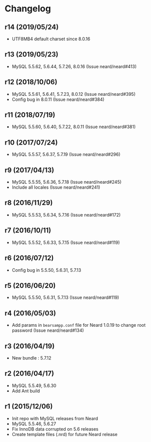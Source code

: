 # Changelog

## r14 (2019/05/24)

* UTF8MB4 default charset since 8.0.16

## r13 (2019/05/23)

* MySQL 5.5.62, 5.6.44, 5.7.26, 8.0.16 (Issue neard/neard#413)

## r12 (2018/10/06)

* MySQL 5.5.61, 5.6.41, 5.7.23, 8.0.12 (Issue neard/neard#395)
* Config bug in 8.0.11 (Issue neard/neard#384)

## r11 (2018/07/19)

* MySQL 5.5.60, 5.6.40, 5.7.22, 8.0.11 (Issue neard/neard#381)

## r10 (2017/07/24)

* MySQL 5.5.57, 5.6.37, 5.7.19 (Issue neard/neard#296)

## r9 (2017/04/13)

* MySQL 5.5.55, 5.6.36, 5.7.18 (Issue neard/neard#245)
* Include all locales (Issue neard/neard#241)

## r8 (2016/11/29)

* MySQL 5.5.53, 5.6.34, 5.7.16 (Issue neard/neard#172)

## r7 (2016/10/11)

* MySQL 5.5.52, 5.6.33, 5.7.15 (Issue neard/neard#119)

## r6 (2016/07/12)

* Config bug in 5.5.50, 5.6.31, 5.7.13

## r5 (2016/06/20)

* MySQL 5.5.50, 5.6.31, 5.7.13 (Issue neard/neard#119)

## r4 (2016/05/03)

* Add params in `bearsampp.conf` file for Neard 1.0.19 to change root password (Issue neard/neard#134)

## r3 (2016/04/19)

* New bundle : 5.7.12

## r2 (2016/04/17)

* MySQL 5.5.49, 5.6.30
* Add Ant build

## r1 (2015/12/06)

* Init repo with MySQL releases from Neard
* MySQL 5.5.46, 5.6.27
* Fix InnoDB data corrupted on 5.6 releases
* Create template files (.nrd) for future Neard release
